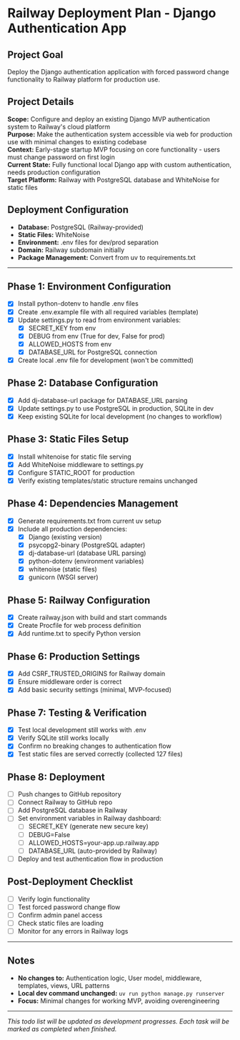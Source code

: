 # Railway Deployment Plan - Django Authentication App

## Project Goal
Deploy the Django authentication application with forced password change functionality to Railway platform for production use.

## Project Details
**Scope:** Configure and deploy an existing Django MVP authentication system to Railway's cloud platform  
**Purpose:** Make the authentication system accessible via web for production use with minimal changes to existing codebase  
**Context:** Early-stage startup MVP focusing on core functionality - users must change password on first login  
**Current State:** Fully functional local Django app with custom authentication, needs production configuration  
**Target Platform:** Railway with PostgreSQL database and WhiteNoise for static files  

## Deployment Configuration
- **Database:** PostgreSQL (Railway-provided)
- **Static Files:** WhiteNoise
- **Environment:** .env files for dev/prod separation
- **Domain:** Railway subdomain initially
- **Package Management:** Convert from uv to requirements.txt

---

## Phase 1: Environment Configuration
- [x] Install python-dotenv to handle .env files
- [x] Create .env.example file with all required variables (template)
- [x] Update settings.py to read from environment variables:
  - [x] SECRET_KEY from env
  - [x] DEBUG from env (True for dev, False for prod)
  - [x] ALLOWED_HOSTS from env
  - [x] DATABASE_URL for PostgreSQL connection
- [x] Create local .env file for development (won't be committed)

## Phase 2: Database Configuration
- [x] Add dj-database-url package for DATABASE_URL parsing
- [x] Update settings.py to use PostgreSQL in production, SQLite in dev
- [x] Keep existing SQLite for local development (no changes to workflow)

## Phase 3: Static Files Setup
- [x] Install whitenoise for static file serving
- [x] Add WhiteNoise middleware to settings.py
- [x] Configure STATIC_ROOT for production
- [x] Verify existing templates/static structure remains unchanged

## Phase 4: Dependencies Management
- [x] Generate requirements.txt from current uv setup
- [x] Include all production dependencies:
  - [x] Django (existing version)
  - [x] psycopg2-binary (PostgreSQL adapter)
  - [x] dj-database-url (database URL parsing)
  - [x] python-dotenv (environment variables)
  - [x] whitenoise (static files)
  - [x] gunicorn (WSGI server)

## Phase 5: Railway Configuration
- [x] Create railway.json with build and start commands
- [x] Create Procfile for web process definition
- [x] Add runtime.txt to specify Python version

## Phase 6: Production Settings
- [x] Add CSRF_TRUSTED_ORIGINS for Railway domain
- [x] Ensure middleware order is correct
- [x] Add basic security settings (minimal, MVP-focused)

## Phase 7: Testing & Verification
- [x] Test local development still works with .env
- [x] Verify SQLite still works locally
- [x] Confirm no breaking changes to authentication flow
- [x] Test static files are served correctly (collected 127 files)

## Phase 8: Deployment
- [ ] Push changes to GitHub repository
- [ ] Connect Railway to GitHub repo
- [ ] Add PostgreSQL database in Railway
- [ ] Set environment variables in Railway dashboard:
  - [ ] SECRET_KEY (generate new secure key)
  - [ ] DEBUG=False
  - [ ] ALLOWED_HOSTS=your-app.up.railway.app
  - [ ] DATABASE_URL (auto-provided by Railway)
- [ ] Deploy and test authentication flow in production

## Post-Deployment Checklist
- [ ] Verify login functionality
- [ ] Test forced password change flow
- [ ] Confirm admin panel access
- [ ] Check static files are loading
- [ ] Monitor for any errors in Railway logs

---

## Notes
- **No changes to:** Authentication logic, User model, middleware, templates, views, URL patterns
- **Local dev command unchanged:** `uv run python manage.py runserver`
- **Focus:** Minimal changes for working MVP, avoiding overengineering

---

*This todo list will be updated as development progresses. Each task will be marked as completed when finished.*